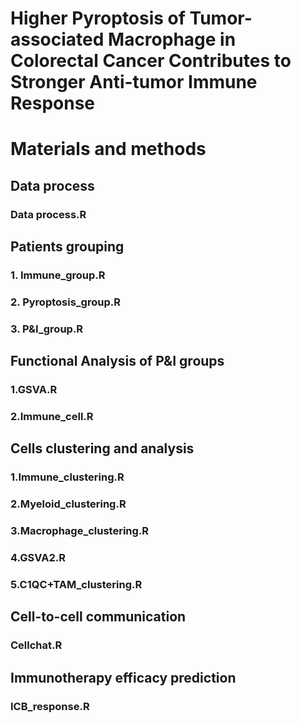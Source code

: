 
# Higher Pyroptosis of Tumor-associated Macrophage in Colorectal Cancer Contributes to Stronger Anti-tumor Immune Response

# Materials and methods

## Data process
### Data process.R

## Patients grouping
### 1. Immune_group.R
### 2. Pyroptosis_group.R
### 3. P&I_group.R

## Functional Analysis of P&I groups
### 1.GSVA.R
### 2.Immune_cell.R

## Cells clustering and analysis
### 1.Immune_clustering.R
### 2.Myeloid_clustering.R
### 3.Macrophage_clustering.R
### 4.GSVA2.R
### 5.C1QC+TAM_clustering.R

## Cell-to-cell communication
### Cellchat.R

## Immunotherapy efficacy prediction
### ICB_response.R

